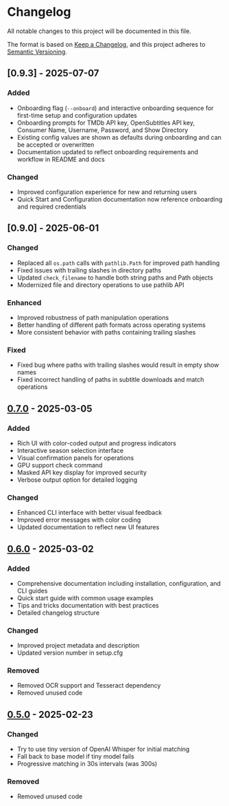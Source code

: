 # Changelog

All notable changes to this project will be documented in this file.

The format is based on [Keep a Changelog](https://keepachangelog.com/en/1.1.0/),
and this project adheres to [Semantic Versioning](https://semver.org/spec/v2.0.0.html).

## [0.9.3] - 2025-07-07

### Added
- Onboarding flag (`--onboard`) and interactive onboarding sequence for first-time setup and configuration updates
- Onboarding prompts for TMDb API key, OpenSubtitles API key, Consumer Name, Username, Password, and Show Directory
- Existing config values are shown as defaults during onboarding and can be accepted or overwritten
- Documentation updated to reflect onboarding requirements and workflow in README and docs

### Changed
- Improved configuration experience for new and returning users
- Quick Start and Configuration documentation now reference onboarding and required credentials

## [0.9.0] - 2025-06-01

### Changed
- Replaced all `os.path` calls with `pathlib.Path` for improved path handling
- Fixed issues with trailing slashes in directory paths
- Updated `check_filename` to handle both string paths and Path objects
- Modernized file and directory operations to use pathlib API

### Enhanced
- Improved robustness of path manipulation operations
- Better handling of different path formats across operating systems
- More consistent behavior with paths containing trailing slashes

### Fixed
- Fixed bug where paths with trailing slashes would result in empty show names
- Fixed incorrect handling of paths in subtitle downloads and match operations

## [0.7.0] - 2025-03-05

### Added
- Rich UI with color-coded output and progress indicators
- Interactive season selection interface
- Visual confirmation panels for operations
- GPU support check command
- Masked API key display for improved security
- Verbose output option for detailed logging

### Changed
- Enhanced CLI interface with better visual feedback
- Improved error messages with color coding
- Updated documentation to reflect new UI features

## [0.6.0] - 2025-03-02

### Added
- Comprehensive documentation including installation, configuration, and CLI guides
- Quick start guide with common usage examples
- Tips and tricks documentation with best practices
- Detailed changelog structure

### Changed
- Improved project metadata and description
- Updated version number in setup.cfg

### Removed
- Removed OCR support and Tesseract dependency
- Removed unused code

## [0.5.0] - 2025-02-23

### Changed
- Try to use tiny version of OpenAI Whisper for initial matching
- Fall back to base model if tiny model fails
- Progressive matching in 30s intervals (was 300s)

### Removed
- Removed unused code

[0.7.0]: https://github.com/Jsakkos/mkv-episode-matcher/releases/tag/v0.7.0
[0.6.0]: https://github.com/Jsakkos/mkv-episode-matcher/releases/tag/v0.6.0
[0.5.0]: https://github.com/Jsakkos/mkv-episode-matcher/releases/tag/v0.5.0
